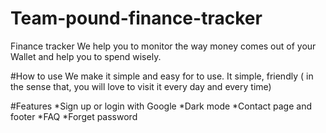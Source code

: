 # Team-pound-finance-tracker
Finance tracker 
We help you to monitor the way money comes out of your 
Wallet and help you to spend wisely.

#How to use
We make it simple and easy for to use.
It simple, friendly ( in the sense that, you will love to visit it every day and every time)

#Features
*Sign up or login with Google
*Dark mode
*Contact page and footer
*FAQ
*Forget password





